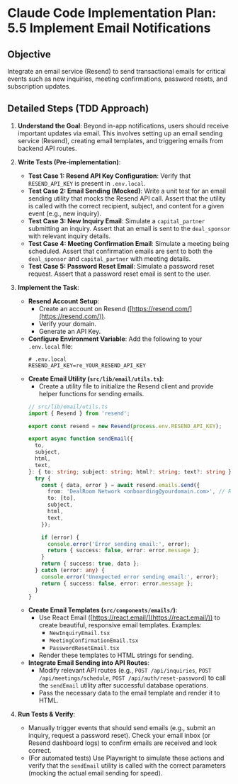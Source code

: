 # Claude Code Implementation Plan: 5.5 Implement Email Notifications

## Objective
Integrate an email service (Resend) to send transactional emails for critical events such as new inquiries, meeting confirmations, password resets, and subscription updates.

## Detailed Steps (TDD Approach)

1.  **Understand the Goal**: Beyond in-app notifications, users should receive important updates via email. This involves setting up an email sending service (Resend), creating email templates, and triggering emails from backend API routes.

2.  **Write Tests (Pre-implementation)**:
    *   **Test Case 1: Resend API Key Configuration**: Verify that `RESEND_API_KEY` is present in `.env.local`.
    *   **Test Case 2: Email Sending (Mocked)**: Write a unit test for an email sending utility that mocks the Resend API call. Assert that the utility is called with the correct recipient, subject, and content for a given event (e.g., new inquiry).
    *   **Test Case 3: New Inquiry Email**: Simulate a `capital_partner` submitting an inquiry. Assert that an email is sent to the `deal_sponsor` with relevant inquiry details.
    *   **Test Case 4: Meeting Confirmation Email**: Simulate a meeting being scheduled. Assert that confirmation emails are sent to both the `deal_sponsor` and `capital_partner` with meeting details.
    *   **Test Case 5: Password Reset Email**: Simulate a password reset request. Assert that a password reset email is sent to the user.

3.  **Implement the Task**: 
    *   **Resend Account Setup**: 
        *   Create an account on Resend ([https://resend.com/](https://resend.com/)).
        *   Verify your domain.
        *   Generate an API Key.
    *   **Configure Environment Variable**: Add the following to your `.env.local` file:
        ```dotenv
        # .env.local
        RESEND_API_KEY=re_YOUR_RESEND_API_KEY
        ```
    *   **Create Email Utility (`src/lib/email/utils.ts`)**:
        *   Create a utility file to initialize the Resend client and provide helper functions for sending emails.
        ```typescript
        // src/lib/email/utils.ts
        import { Resend } from 'resend';

        export const resend = new Resend(process.env.RESEND_API_KEY);

        export async function sendEmail({
          to,
          subject,
          html,
          text,
        }: { to: string; subject: string; html?: string; text?: string }) {
          try {
            const { data, error } = await resend.emails.send({
              from: 'DealRoom Network <onboarding@yourdomain.com>', // Replace with your verified sender email
              to: [to],
              subject,
              html,
              text,
            });

            if (error) {
              console.error('Error sending email:', error);
              return { success: false, error: error.message };
            }
            return { success: true, data };
          } catch (error: any) {
            console.error('Unexpected error sending email:', error);
            return { success: false, error: error.message };
          }
        }
        ```
    *   **Create Email Templates (`src/components/emails/`)**: 
        *   Use React Email ([https://react.email/](https://react.email/)) to create beautiful, responsive email templates. Examples:
            *   `NewInquiryEmail.tsx`
            *   `MeetingConfirmationEmail.tsx`
            *   `PasswordResetEmail.tsx`
        *   Render these templates to HTML strings for sending.
    *   **Integrate Email Sending into API Routes**: 
        *   Modify relevant API routes (e.g., `POST /api/inquiries`, `POST /api/meetings/schedule`, `POST /api/auth/reset-password`) to call the `sendEmail` utility after successful database operations.
        *   Pass the necessary data to the email template and render it to HTML.

4.  **Run Tests & Verify**: 
    *   Manually trigger events that should send emails (e.g., submit an inquiry, request a password reset). Check your email inbox (or Resend dashboard logs) to confirm emails are received and look correct.
    *   (For automated tests) Use Playwright to simulate these actions and verify that the `sendEmail` utility is called with the correct parameters (mocking the actual email sending for speed).


